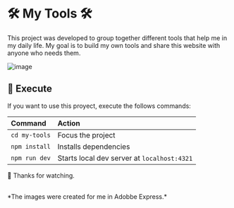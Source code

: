 # 🛠 My Tools 🛠

This project was developed to group together different tools that help me in my daily life. My goal is to build my own tools and share this website with anyone who needs them.


![image](https://github.com/user-attachments/assets/464bb240-3910-4ac3-a5a1-ab9fcc838923)


## 🚀 Execute

If you want to use this proyect, execute the follows commands:

| Command                   | Action                                           |
| :------------------------ | :----------------------------------------------- |
| `cd my-tools`             | Focus the project                          |
| `npm install`             | Installs dependencies                            |
| `npm run dev`             | Starts local dev server at `localhost:4321`      |



👋 Thanks for watching.




<br>
*The images were created for me in Adobbe Express.*
